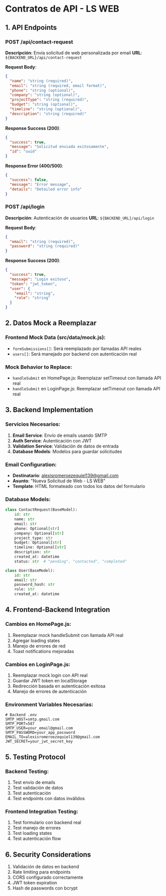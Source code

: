 # Contratos de API - LS WEB

## 1. API Endpoints

### POST /api/contact-request
**Descripción**: Envía solicitud de web personalizada por email
**URL**: `${BACKEND_URL}/api/contact-request`

**Request Body**:
```json
{
  "name": "string (required)",
  "email": "string (required, email format)",
  "phone": "string (optional)",
  "company": "string (optional)",
  "projectType": "string (required)",
  "budget": "string (optional)",
  "timeline": "string (optional)",
  "description": "string (required)"
}
```

**Response Success (200)**:
```json
{
  "success": true,
  "message": "Solicitud enviada exitosamente",
  "id": "uuid"
}
```

**Response Error (400/500)**:
```json
{
  "success": false,
  "message": "Error message",
  "details": "Detailed error info"
}
```

### POST /api/login
**Descripción**: Autenticación de usuarios
**URL**: `${BACKEND_URL}/api/login`

**Request Body**:
```json
{
  "email": "string (required)",
  "password": "string (required)"
}
```

**Response Success (200)**:
```json
{
  "success": true,
  "message": "Login exitoso",
  "token": "jwt_token",
  "user": {
    "email": "string",
    "role": "string"
  }
}
```

## 2. Datos Mock a Reemplazar

### Frontend Mock Data (src/data/mock.js):
- `formSubmissions[]`: Será reemplazado por llamadas API reales
- `users[]`: Será manejado por backend con autenticación real

### Mock Behavior to Replace:
- `handleSubmit` en HomePage.js: Reemplazar setTimeout con llamada API real
- `handleSubmit` en LoginPage.js: Reemplazar setTimeout con llamada API real

## 3. Backend Implementation

### Servicios Necesarios:
1. **Email Service**: Envío de emails usando SMTP
2. **Auth Service**: Autenticación con JWT
3. **Validation Service**: Validación de datos de entrada
4. **Database Models**: Modelos para guardar solicitudes

### Email Configuration:
- **Destinatario**: alexisromeroezequiel139@gmail.com
- **Asunto**: "Nueva Solicitud de Web - LS WEB"
- **Template**: HTML formateado con todos los datos del formulario

### Database Models:
```python
class ContactRequest(BaseModel):
    id: str
    name: str
    email: str
    phone: Optional[str]
    company: Optional[str]
    project_type: str
    budget: Optional[str]
    timeline: Optional[str]
    description: str
    created_at: datetime
    status: str  # "pending", "contacted", "completed"

class User(BaseModel):
    id: str
    email: str
    password_hash: str
    role: str
    created_at: datetime
```

## 4. Frontend-Backend Integration

### Cambios en HomePage.js:
1. Reemplazar mock handleSubmit con llamada API real
2. Agregar loading states
3. Manejo de errores de red
4. Toast notifications mejoradas

### Cambios en LoginPage.js:
1. Reemplazar mock login con API real
2. Guardar JWT token en localStorage
3. Redirección basada en autenticación exitosa
4. Manejo de errores de autenticación

### Environment Variables Necesarias:
```env
# Backend .env
SMTP_HOST=smtp.gmail.com
SMTP_PORT=587
SMTP_USER=your_email@gmail.com
SMTP_PASSWORD=your_app_password
EMAIL_TO=alexisromeroezequiel139@gmail.com
JWT_SECRET=your_jwt_secret_key
```

## 5. Testing Protocol

### Backend Testing:
1. Test envío de emails
2. Test validación de datos
3. Test autenticación
4. Test endpoints con datos inválidos

### Frontend Integration Testing:
1. Test formulario con backend real
2. Test manejo de errores
3. Test loading states
4. Test autenticación flow

## 6. Security Considerations

1. Validación de datos en backend
2. Rate limiting para endpoints
3. CORS configurado correctamente
4. JWT token expiration
5. Hash de passwords con bcrypt